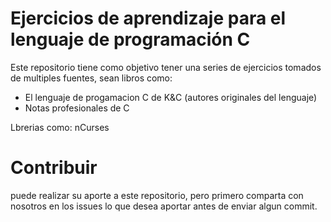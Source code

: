 # Ejercicios de aprendizaje para el lenguaje de programación C
Este repositorio tiene como objetivo tener una series de ejercicios tomados de multiples fuentes, sean libros
como: 
- El lenguaje de progamacion C de K&C (autores originales del lenguaje)
- Notas profesionales de C

Lbrerias como:
nCurses

# Contribuir
puede realizar su aporte a este repositorio, pero primero comparta con nosotros
en los issues lo que desea aportar antes de enviar algun commit.

